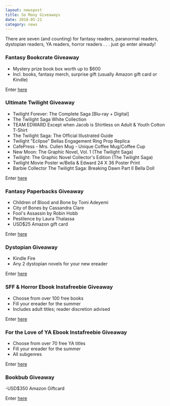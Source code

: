 ```yaml
---
layout: newspost
title: So Many Giveaways
date: 2018-05-21
category: news
---
```


There are seven (and counting) for fantasy readers, paranormal readers, dystopian readers, YA readers, horror readers . . . just go enter already!

### Fantasy Bookcrate Giveaway

- Mystery prize book box worth up to $600
- Incl. books, fantasy merch, surprise gift (usually Amazon gift card or Kindle)

Enter [here](https://www.subscribepage.com/t5r4t3)

### Ultimate Twilight Giveaway

- Twilight Forever: The Complete Saga [Blu-ray + Digital]
- The Twilight Saga White Collection
- TEAM EDWARD Except when Jacob is Shirtless on Adult & Youth Cotton T-Shirt
- The Twilight Saga: The Official Illustrated Guide
- Twilight "Eclipse" Bellas Engagement Ring Prop Replica
- CafePress - Mrs. Cullen Mug - Unique Coffee Mug/Coffee Cup
- New Moon: The Graphic Novel, Vol. 1 (The Twilight Saga)
- Twilight: The Graphic Novel Collector's Edition (The Twilight Saga)
- Twilight Movie Poster w/Bella & Edward 24 X 36 Poster Print
- Barbie Collector The Twilight Saga: Breaking Dawn Part II Bella Doll

Enter [here](https://silverempire.org/giveaways/twilight/)

### Fantasy Paperbacks Giveaway

- Children of Blood and Bone by Tomi Adeyemi 
- City of Bones by Cassandra Clare
- Fool's Assassin by Robin Hobb
- Pestilence by Laura Thalassa
- USD$25 Amazon gift card

Enter [here](https://gleam.io/k27TG/fantasy-readers-newsletter-subscriber)

### Dystopian Giveaway

- Kindle Fire
- Any 2 dystopian novels for your new ereader

Enter [here](https://www.rafflecopter.com/rafl/display/cdc854b724/)

### SFF & Horror Ebook Instafreebie Giveaway

- Choose from over 100 free books
- Fill your ereader for the summer
- Includes adult titles; reader discretion advised

Enter [here](https://claims.instafreebie.com/gg/zZ8Shz0khUNIoUysZzte)

### For the Love of YA Ebook Instafreebie Giveaway

- Choose from over 70 free YA titles
- Fill your ereader for the summer
- All subgenres

Enter [here](https://claims.instafreebie.com/gg/dLCKBPXtI7EIVSCCeUQy)

### Bookbub Giveaway

-USD$350 Amazon Giftcard

Enter [here](http://clcannon.net/2018/05/02/c-l-cannons-may-bookbub-giveaway/)
